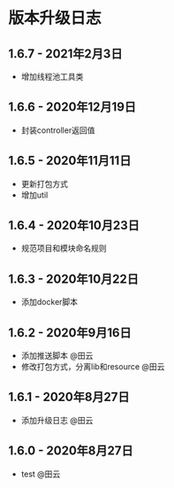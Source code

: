 # 版本升级日志

## 1.6.7 - 2021年2月3日

- 增加线程池工具类

## 1.6.6 - 2020年12月19日

- 封装controller返回值

## 1.6.5 - 2020年11月11日

- 更新打包方式
- 增加util

## 1.6.4 - 2020年10月23日

- 规范项目和模块命名规则

## 1.6.3 - 2020年10月22日

- 添加docker脚本

## 1.6.2 - 2020年9月16日

- 添加推送脚本 @田云
- 修改打包方式，分离lib和resource @田云

## 1.6.1 - 2020年8月27日


- 添加升级日志 @田云

## 1.6.0 - 2020年8月27日


- test @田云
